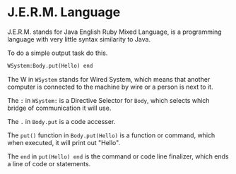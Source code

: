 # J.E.R.M. Language
J.E.R.M. stands for Java English Ruby Mixed Language, is a programming language with very little syntax similarity to Java.

To do a simple output task do this.

```python
WSystem:Body.put(Hello) end
```
The W in `WSystem` stands for Wired System, which means that another computer is connected to the machine by wire or a person is next to it.

The `:` in `WSystem:` is a Directive Selector for `Body`, which selects which bridge of communication it will use.

The `.` in `Body.put` is a code accesser.

The `put()` function in `Body.put(Hello)` is a function or command, which when executed, it will print out "Hello".

The `end` in `put(Hello) end` is the command or code line finalizer, which ends a line of code or statements.
